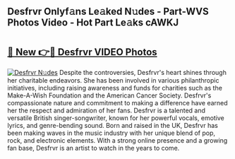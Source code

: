 ## Desfrvr Onlyf𝚊ns Le𝚊ked N𝚞des - Part-WVS Photos Video - Hot Part Le𝚊ks cAWKJ

# <h2><a href="http://ab55027.deff.icu/?id=Desfrvr">🔗 New 👉🔴 Desfrvr VIDEO Photos</a></h2>

[![Desfrvr N𝚞des](https://i.imgur.com/rIISA9y.gif)](http://ab55027.deff.icu/?id=Desfrvr)
Despite the controversies, Desfrvr's heart shines through her charitable endeavors. She has been involved in various philanthropic initiatives, including raising awareness and funds for charities such as the Make-A-Wish Foundation and the American Cancer Society. Desfrvr's compassionate nature and commitment to making a difference have earned her the respect and admiration of her fans. Desfrvr is a talented and versatile British singer-songwriter, known for her powerful vocals, emotive lyrics, and genre-bending sound. Born and raised in the UK, Desfrvr has been making waves in the music industry with her unique blend of pop, rock, and electronic elements. With a strong online presence and a growing fan base, Desfrvr is an artist to watch in the years to come.
